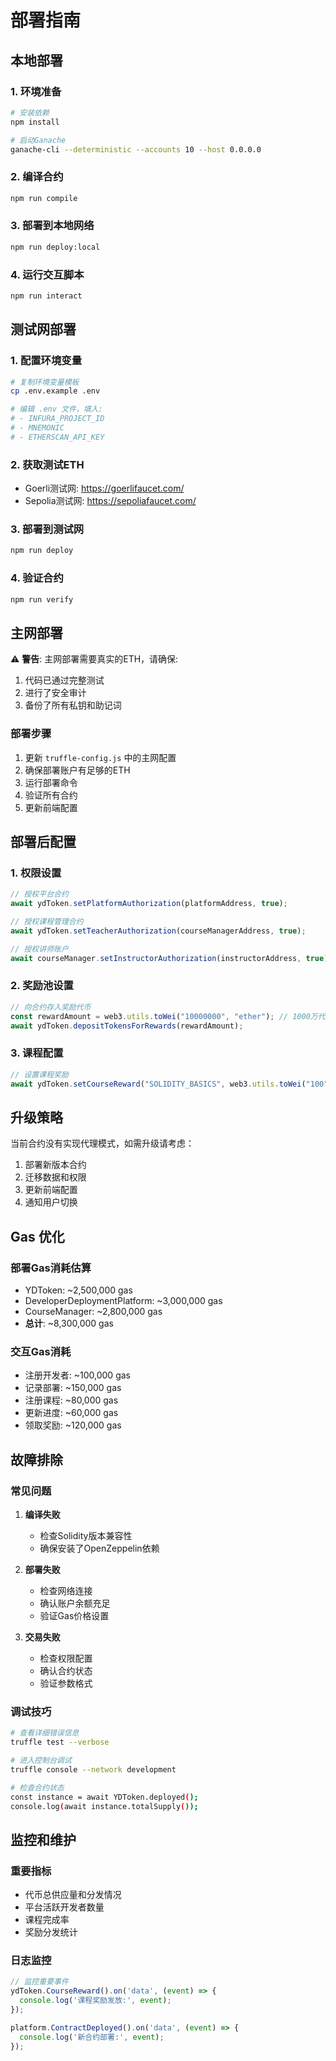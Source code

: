 # 部署指南

## 本地部署

### 1. 环境准备
```bash
# 安装依赖
npm install

# 启动Ganache
ganache-cli --deterministic --accounts 10 --host 0.0.0.0
```

### 2. 编译合约
```bash
npm run compile
```

### 3. 部署到本地网络
```bash
npm run deploy:local
```

### 4. 运行交互脚本
```bash
npm run interact
```

## 测试网部署

### 1. 配置环境变量
```bash
# 复制环境变量模板
cp .env.example .env

# 编辑 .env 文件，填入:
# - INFURA_PROJECT_ID
# - MNEMONIC
# - ETHERSCAN_API_KEY
```

### 2. 获取测试ETH
- Goerli测试网: https://goerlifaucet.com/
- Sepolia测试网: https://sepoliafaucet.com/

### 3. 部署到测试网
```bash
npm run deploy
```

### 4. 验证合约
```bash
npm run verify
```

## 主网部署

⚠️ **警告**: 主网部署需要真实的ETH，请确保:
1. 代码已通过完整测试
2. 进行了安全审计
3. 备份了所有私钥和助记词

### 部署步骤
1. 更新 `truffle-config.js` 中的主网配置
2. 确保部署账户有足够的ETH
3. 运行部署命令
4. 验证所有合约
5. 更新前端配置

## 部署后配置

### 1. 权限设置
```javascript
// 授权平台合约
await ydToken.setPlatformAuthorization(platformAddress, true);

// 授权课程管理合约
await ydToken.setTeacherAuthorization(courseManagerAddress, true);

// 授权讲师账户
await courseManager.setInstructorAuthorization(instructorAddress, true);
```

### 2. 奖励池设置
```javascript
// 向合约存入奖励代币
const rewardAmount = web3.utils.toWei("10000000", "ether"); // 1000万代币
await ydToken.depositTokensForRewards(rewardAmount);
```

### 3. 课程配置
```javascript
// 设置课程奖励
await ydToken.setCourseReward("SOLIDITY_BASICS", web3.utils.toWei("100", "ether"));
```

## 升级策略

当前合约没有实现代理模式，如需升级请考虑：
1. 部署新版本合约
2. 迁移数据和权限
3. 更新前端配置
4. 通知用户切换

## Gas 优化

### 部署Gas消耗估算
- YDToken: ~2,500,000 gas
- DeveloperDeploymentPlatform: ~3,000,000 gas
- CourseManager: ~2,800,000 gas
- **总计**: ~8,300,000 gas

### 交互Gas消耗
- 注册开发者: ~100,000 gas
- 记录部署: ~150,000 gas
- 注册课程: ~80,000 gas
- 更新进度: ~60,000 gas
- 领取奖励: ~120,000 gas

## 故障排除

### 常见问题

1. **编译失败**
   - 检查Solidity版本兼容性
   - 确保安装了OpenZeppelin依赖

2. **部署失败**
   - 检查网络连接
   - 确认账户余额充足
   - 验证Gas价格设置

3. **交易失败**
   - 检查权限配置
   - 确认合约状态
   - 验证参数格式

### 调试技巧
```bash
# 查看详细错误信息
truffle test --verbose

# 进入控制台调试
truffle console --network development

# 检查合约状态
const instance = await YDToken.deployed();
console.log(await instance.totalSupply());
```

## 监控和维护

### 重要指标
- 代币总供应量和分发情况
- 平台活跃开发者数量
- 课程完成率
- 奖励分发统计

### 日志监控
```javascript
// 监控重要事件
ydToken.CourseReward().on('data', (event) => {
  console.log('课程奖励发放:', event);
});

platform.ContractDeployed().on('data', (event) => {
  console.log('新合约部署:', event);
});
```
